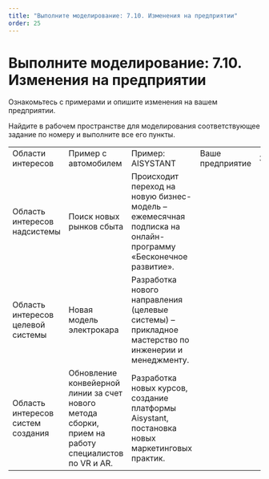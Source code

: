 ```yaml
---
title: "Выполните моделирование: 7.10. Изменения на предприятии"
order: 25
---
```


# Выполните моделирование: 7.10. Изменения на предприятии

Ознакомьтесь с примерами и опишите изменения на вашем предприятии.

Найдите в рабочем пространстве для моделирования соответствующее задание по номеру и выполните все его пункты.

|  |  |  |  |  |
| --- | --- | --- | --- | --- |
| Области интересов | Пример с автомобилем | Пример: AISYSTANT | Ваше предприятие | Заметки |
| Область интересов надсистемы | Поиск новых рынков сбыта | Происходит переход на новую бизнес-модель – ежемесячная подписка на онлайн-программу «Бесконечное развитие». |  |  |
| Область интересов целевой системы | Новая модель электрокара | Разработка нового направления (целевые системы) – прикладное мастерство по инженерии и менеджменту. |  |  |
| Область интересов систем создания | Обновление конвейерной линии за счет нового метода сборки, прием на работу специалистов по VR и AR. | Разработка новых курсов, создание платформы Aisystant, постановка новых маркетинговых практик. |  |  |